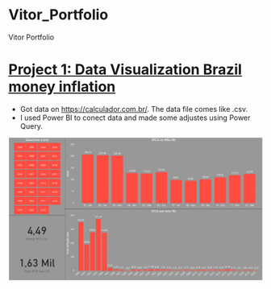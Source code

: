 # Vitor_Portfolio
Vitor Portfolio

# [Project 1: Data Visualization Brazil money inflation](https://github.com/vitorms0597/Vitor_Portfolio/blob/main/.PBIX/Infla%C3%A7%C3%A3o.pbix)
* Got data on https://calculador.com.br/. The data file comes like .csv.
* I used Power BI to conect data and made some adjustes using Power Query.

![](/images/Brazil%20inflation.PNG)
